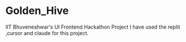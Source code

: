 # Golden_Hive
IIT Bhuveneshwar's UI Frontend Hackathon Project
I have used the replit ,cursor and claude for this project.
